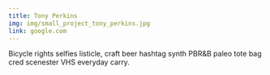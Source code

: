 ```yaml
---
title: Tony Perkins
img: img/small_project_tony_perkins.jpg
link: google.com
---
```

Bicycle rights selfies listicle, craft beer hashtag synth PBR&B paleo tote bag cred scenester VHS everyday carry.